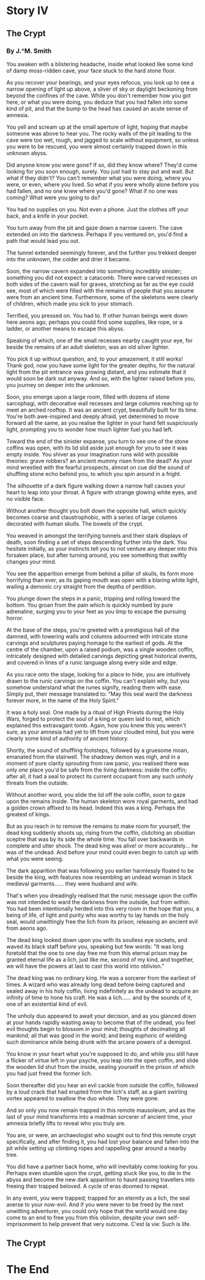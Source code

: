 # Story IV

## The Crypt

### By J.^M. Smith

You awaken with a blistering headache, inside what looked like some kind of damp moss-ridden cave, your face stuck to the hard stone floor.

As you recover your bearings, and your eyes refocus, you look up to see a narrow opening of light up above, a sliver of sky or daylight beckoning from beyond the confines of the cave. While you don't remember how you got here, or what you were doing, you deduce that you had fallen into some kind of pit, and that the bump to the head has caused an acute sense of amnesia.

You yell and scream up at the small aperture of light, hoping that maybe someone was above to hear you. The rocky walls of the pit leading to the cave were too wet, rough, and jagged to scale without equipment, so unless you were to be rescued, you were almost certainly trapped down in this unknown abyss.

Did anyone know you were gone? If so, did they know where? They'd come looking for you soon enough, surely. You just had to stay put and wait. But what if they didn't? You can't remember what you were doing, where you were, or even, where you lived. So what if you were wholly alone before you had fallen, and no one knew where you'd gone? What if no one was coming? What were you going to do?

You had no supplies on you. Not even a phone. Just the clothes off your back, and a knife in your pocket.

You turn away from the pit and gaze down a narrow cavern. The cave extended on into the darkness. Perhaps if you ventured on, you'd find a path that would lead you out.

The tunnel extended seemingly forever, and the further you trekked deeper into the unknown, the colder and drier it became.

Soon, the narrow cavern expanded into something incredibly sinister; something you did not expect: a catacomb. There were carved recesses on both sides of the cavern wall for graves, stretching as far as the eye could see, most of which were filled with the remains of people that you assume were from an ancient time. Furthermore, some of the skeletons were clearly of children, which made you sick to your stomach.

Terrified, you pressed on. You had to. If other human beings were down here aeons ago, perhaps you could find some supplies, like rope, or a ladder, or another means to escape this abyss.

Speaking of which, one of the small recesses nearby caught your eye, for beside the remains of an adult skeleton, was an old silver lighter.

You pick it up without question, and, to your amazement, it still works! Thank god, now you have some light for the greater depths, for the natural light from the pit entrance was growing distant, and you estimate that it would soon be dark out anyway. And so, with the lighter raised before you, you journey on deeper into the unknown.

Soon, you emerge upon a large room, filled with dozens of stone sarcophagi, with decorative wall recesses and large columns reaching up to meet an arched rooftop. It was an ancient crypt, beautifully built for its time. You're both awe-inspired and deeply afraid, yet determined to move forward all the same, as you realise the lighter in your hand felt suspiciously light, prompting you to wonder how much lighter fuel you had left.

Toward the end of the sinister expanse, you turn to see one of the stone coffins was open, with its lid slid aside just enough for you to see it was empty inside. You shiver as your imagination runs wild with possible theories: grave robbers? an ancient mummy risen from the dead? As your mind wrestled with the fearful prospects, almost on cue did the sound of shuffling stone echo behind you, to which you spin around in a fright.

The silhouette of a dark figure walking down a narrow hall causes your heart to leap into your throat. A figure with strange glowing white eyes, and no visible face.

Without another thought you bolt down the opposite hall, which quickly becomes coarse and claustrophobic, with a series of large columns decorated with human skulls. The bowels of the crypt.

You weaved in amongst the terrifying tunnels and their stark displays of death, soon finding a set of steps descending further into the dark. You hesitate initially, as your instincts tell you to not venture any deeper into this forsaken place, but after turning around, you see something that swiftly changes your mind.

You see the apparition emerge from behind a pillar of skulls, its form more horrifying than ever, as its gaping mouth was open with a blaring white light, wailing a demonic cry straight from the depths of perdition.

You plunge down the steps in a panic, tripping and rolling toward the bottom. You groan from the pain which is quickly numbed by pure adrenaline, surging you to your feet as you limp to escape the pursuing horror.

At the base of the steps, you're greeted with a prestigious hall of the damned, with towering walls and columns adourned with intricate stone carvings and sculptures paying homage to the earliest of gods. At the centre of the chamber, upon a raised podium, was a single wooden coffin, intricately designed with detailed carvings depicting great historical events, and covered in lines of a runic language along every side and edge.

As you race onto the stage, looking for a place to hide, you are intuitively drawn to the runic carvings on the coffin. You can't explain why, but you somehow understand what the runes signify, reading them with ease. Simply put, their message translated to: "May this seal ward the darkness forever more, in the name of the Holy Spirit."

It was a holy seal. One made by a ritual of High Priests during the Holy Wars, forged to protect the soul of a king or queen laid to rest, which explained this extravagant tomb. Again, how you knew this you weren't sure, as your amnesia had yet to lift from your clouded mind, but you were clearly some kind of authority of ancient history.

Shortly, the sound of shuffling footsteps, followed by a gruesome moan, emanated from the stairwell. The shadowy demon was nigh, and in a moment of pure clarity sprouting from raw panic, you realised there was only _one_ place you'd be safe from the living darkness: inside the coffin; after all, it had a seal to protect its current occupant from any such unholy threats from the outside.

Without another word, you slide the lid off the sole coffin, soon to gaze upon the remains inside. The human skeleton wore royal garments, and had a golden crown affixed to its head. Indeed this was a king. Perhaps the greatest of kings.

But as you reach in to remove the remains to make room for yourself, the dead king suddenly shoots up, rising from the coffin, clutching an obsidian sceptre that was by its side the whole time. You fall over backwards in complete and utter shock. The dead king was alive! or more accurately... he was of the undead. And before your mind could even begin to catch up with what you were seeing.

The dark apparition that was following you earlier harmlessly floated to be beside the king, with features now resembling an undead woman in black medieval garments...... they were husband and wife.

That's when you dreadingly realised that the runic message upon the coffin was not intended to ward the darkness from the outside, but from within. You had been intentionally herded into this very room in the hope that you, a being of life, of light and purity who was worthy to lay hands on the holy seal, would unwittingly free the lich from its prison, releasing an ancient evil from aeons ago.

The dead king looked down upon you with its soulless eye sockets, and waved its black staff before you, speaking but few words: "It was long foretold that the one to one day free me from this eternal prison may be granted eternal life as a lich, just like me, second of my kind, and together, we will have the powers at last to cast this world into oblivion."

The dead king was no ordinary king. He was a sorcerer from the earliest of times. A wizard who was already long dead before being captured and sealed away in his holy coffin, living indefinitely as the undead to acquire an infinity of time to hone his craft. He was a lich...... and by the sounds of it, one of an existential kind of evil.

The unholy duo appeared to await your decision, and as you glanced down at your hands rapidly wasting away to become that of the undead, you feel evil thoughts begin to blossom in your mind; thoughts of decimating all mankind; all that was good in the world; and being euphoric of wielding such dominance while being drunk with the arcane powers of a demigod.

You know in your heart what you're supposed to do, and while you still have a flicker of virtue left in your psyche, you leap into the open coffin, and slide the wooden lid shut from the inside, sealing yourself in the prison of which you had just freed the former lich.

Soon thereafter did you hear an evil cackle from outside the coffin, followed by a loud crack that had erupted from the lich's staff, as a giant swirling vortex appeared to swallow the duo whole. They were gone.

And so only you now remain trapped in this remote mausoleum, and as the last of your mind transforms into a madman sorcerer of ancient time, your amnesia briefly lifts to reveal who you truly are.

You are, or were, an archaeologist who sought out to find this remote crypt specifically, and after finding it, you had lost your balance and fallen into the pit while setting up climbing ropes and rappelling gear around a nearby tree.

You did have a partner back home, who will inevitably come looking for you. Perhaps even stumble upon the crypt, getting stuck like you, to die in the abyss and become the new dark apparition to haunt passing travellers into freeing their trapped beloved. A cycle of eras doomed to repeat.

In any event, you were trapped; trapped for an eternity as a lich, the seal averse to your now-evil. And if you were never to be freed by the next unwitting adventurer, you could only hope that the world would one day come to an end to free you from this oblivion, despite your own self-imprisonment to help prevent that very outcome. C'est la vie: Such is life.

## The Crypt

# The End
